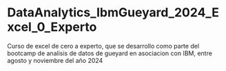 # DataAnalytics_IbmGueyard_2024_Excel_0_Experto
Curso de excel de cero a experto, que se desarrollo como parte del bootcamp de analisis de datos de gueyard en asociacion con IBM, entre agosto y noviembre del año 2024
